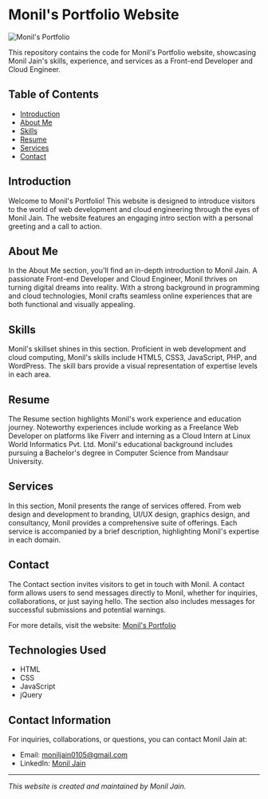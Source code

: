 # Monil's Portfolio Website

![Monil's Portfolio](https://i.ibb.co/RD3F9bk/Screenshot-2023-08-24-225213.png)

This repository contains the code for Monil's Portfolio website, showcasing Monil Jain's skills, experience, and services as a Front-end Developer and Cloud Engineer.

## Table of Contents

- [Introduction](#intro)
- [About Me](#about)
- [Skills](#skills)
- [Resume](#resume)
- [Services](#services)
- [Contact](#contact)

## Introduction <a name="intro"></a>

Welcome to Monil's Portfolio! This website is designed to introduce visitors to the world of web development and cloud engineering through the eyes of Monil Jain. The website features an engaging intro section with a personal greeting and a call to action.

## About Me <a name="about"></a>

In the About Me section, you'll find an in-depth introduction to Monil Jain. A passionate Front-end Developer and Cloud Engineer, Monil thrives on turning digital dreams into reality. With a strong background in programming and cloud technologies, Monil crafts seamless online experiences that are both functional and visually appealing.

## Skills <a name="skills"></a>

Monil's skillset shines in this section. Proficient in web development and cloud computing, Monil's skills include HTML5, CSS3, JavaScript, PHP, and WordPress. The skill bars provide a visual representation of expertise levels in each area.

## Resume <a name="resume"></a>

The Resume section highlights Monil's work experience and education journey. Noteworthy experiences include working as a Freelance Web Developer on platforms like Fiverr and interning as a Cloud Intern at Linux World Informatics Pvt. Ltd. Monil's educational background includes pursuing a Bachelor's degree in Computer Science from Mandsaur University.

## Services <a name="services"></a>

In this section, Monil presents the range of services offered. From web design and development to branding, UI/UX design, graphics design, and consultancy, Monil provides a comprehensive suite of offerings. Each service is accompanied by a brief description, highlighting Monil's expertise in each domain.

## Contact <a name="contact"></a>

The Contact section invites visitors to get in touch with Monil. A contact form allows users to send messages directly to Monil, whether for inquiries, collaborations, or just saying hello. The section also includes messages for successful submissions and potential warnings.

For more details, visit the website: [Monil's Portfolio](https://monilportfolio.com)

## Technologies Used

- HTML
- CSS
- JavaScript
- jQuery

## Contact Information

For inquiries, collaborations, or questions, you can contact Monil Jain at:

- Email: [moniljain0105@gmail.com](mailto:moniljain0105@gmail.com)
- LinkedIn: [Monil Jain](https://www.linkedin.com/in/moniljain0105/)

---

*This website is created and maintained by Monil Jain.*
